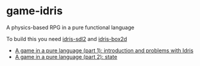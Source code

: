 # game-idris

A physics-based RPG in a pure functional language

To build this you need [idris-sdl2](https://github.com/corazza/idris-sdl2) and [idris-box2d](https://github.com/corazza/idris-box2d)

- [A game in a pure language (part 1): introduction and problems with Idris](https://flowing.systems/2020/01/13/a-game-in-a-pure-language-part-1-introduction-and-problems-with-idris.html)
- [A game in a pure language (part 2): state](https://flowing.systems/2020/04/13/a-game-in-a-pure-language-part-2-state.html)
